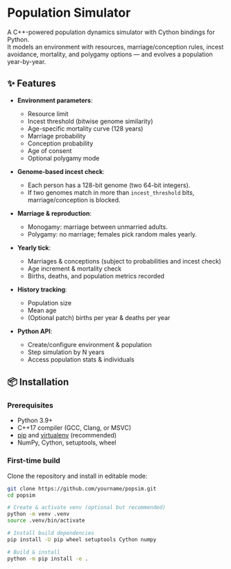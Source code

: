 # Population Simulator

A C++-powered population dynamics simulator with Cython bindings for Python.  
It models an environment with resources, marriage/conception rules, incest avoidance, mortality, and polygamy options — and evolves a population year-by-year.

## ✨ Features

- **Environment parameters**:
  - Resource limit
  - Incest threshold (bitwise genome similarity)
  - Age-specific mortality curve (128 years)
  - Marriage probability
  - Conception probability
  - Age of consent
  - Optional polygamy mode

- **Genome-based incest check**:
  - Each person has a 128-bit genome (two 64-bit integers).
  - If two genomes match in more than `incest_threshold` bits, marriage/conception is blocked.

- **Marriage & reproduction**:
  - Monogamy: marriage between unmarried adults.
  - Polygamy: no marriage; females pick random males yearly.

- **Yearly tick**:
  - Marriages & conceptions (subject to probabilities and incest check)
  - Age increment & mortality check
  - Births, deaths, and population metrics recorded

- **History tracking**:
  - Population size
  - Mean age
  - (Optional patch) births per year & deaths per year

- **Python API**:
  - Create/configure environment & population
  - Step simulation by N years
  - Access population stats & individuals

## 📦 Installation

### Prerequisites
- Python 3.9+
- C++17 compiler (GCC, Clang, or MSVC)
- [pip](https://pip.pypa.io/en/stable/) and [virtualenv](https://virtualenv.pypa.io/en/stable/) (recommended)
- NumPy, Cython, setuptools, wheel

### First-time build

Clone the repository and install in editable mode:

```bash
git clone https://github.com/yourname/popsim.git
cd popsim

# Create & activate venv (optional but recommended)
python -m venv .venv
source .venv/bin/activate

# Install build dependencies
pip install -U pip wheel setuptools Cython numpy

# Build & install
python -m pip install -e .
